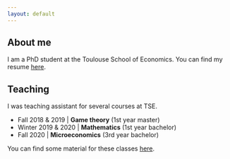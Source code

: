 ```yaml
---
layout: default
---
```


## About me

I am a PhD student at the Toulouse School of Economics. You can find my resume [here](assets/images/CV_AJacquet.pdf).


## Teaching

I was teaching assistant for several courses at TSE.

- Fall 2018 & 2019 \| **Game theory** (1st year master)
- Winter 2019 & 2020 \| **Mathematics** (1st year bachelor)
- Fall 2020 \| **Microeconomics** (3rd year bachelor)

You can find some material for these classes [here](teaching.html).
